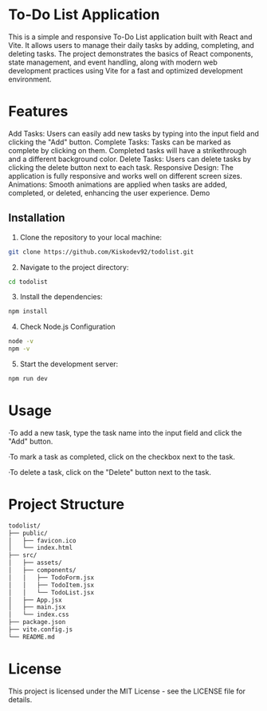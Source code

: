 # To-Do List Application

This is a simple and responsive To-Do List application built with React and Vite. It allows users to manage their daily tasks by adding, completing, and deleting tasks. The project demonstrates the basics of React components, state management, and event handling, along with modern web development practices using Vite for a fast and optimized development environment.

# Features

Add Tasks: Users can easily add new tasks by typing into the input field and clicking the "Add" button.
Complete Tasks: Tasks can be marked as complete by clicking on them. Completed tasks will have a strikethrough and a different background color.
Delete Tasks: Users can delete tasks by clicking the delete button next to each task.
Responsive Design: The application is fully responsive and works well on different screen sizes.
Animations: Smooth animations are applied when tasks are added, completed, or deleted, enhancing the user experience.
Demo

## Installation

1. Clone the repository to your local machine:
```bash
git clone https://github.com/Kiskodev92/todolist.git
```

2. Navigate to the project directory:
```bash
cd todolist
```

3. Install the dependencies:
```bash
npm install
```

4. Check Node.js Configuration
```bash
node -v
npm -v
```

5. Start the development server:
```bash
npm run dev
```

# Usage


·To add a new task, type the task name into the input field and click the "Add" button.

·To mark a task as completed, click on the checkbox next to the task.

·To delete a task, click on the "Delete" button next to the task.



# Project Structure

```bash
todolist/
├── public/
│   ├── favicon.ico
│   └── index.html
├── src/
│   ├── assets/
│   ├── components/
│   │   ├── TodoForm.jsx
│   │   ├── TodoItem.jsx
│   │   └── TodoList.jsx
│   ├── App.jsx
│   ├── main.jsx
│   └── index.css
├── package.json
├── vite.config.js
└── README.md

```
# License

This project is licensed under the MIT License - see the LICENSE file for details.